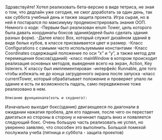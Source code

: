 Здравствуйте! Хотел реализовать бета-версию в виде тетриса, не зная о том, что дедлайн уже сегодня, не смог доработать за один день, так как суббота учебный день и также защита проекта.
Игра сырая, но в ней я постарался по максимуму продемонстрировать знания ООП. 
Немного о коде:
  -Первым был реализован enum Tower, цель которого была давать координаты боксов здания(идеей было сделать здания разных форм).
  -Далее класс Box, который служит дизайном зданий в виде белых кубов, в классе присваивается цвет и размер.
  -Класс Configurations с самыми часто используемыми константами
  -Класс Coordinates содержащий положение по оси “x” и “у”, а также метод для перемещения боксов(зданий)
  -класс mainWindow в котором происходит реализация основных методов, выведения всего на экран, Action, Key listeners. К классу был имплементирован           -интерфейс Runnable, для того чтобы избежать не до конца загруденного экрана после запуска
  -класс currentTower, который обрабатывает положение и проверяет упало ли здание и есть ли возможность падать, само передвижение тоже реализовано в нем.

	Описание функционала(хоть и скудного):
Изначально выходит бокс(здание) двигающееся по диагонали в ожидании нажатия пробела, для его падения, после чего он перестает двигаться из стороны в сторону и начинает падать вниз и появляется следующий бокс. Очень большую часть реализовать не успел, но уверенно заявляю, что способен это выполнить. Большой помехой послужила учеба (пятница и суббота - защита проектов)

